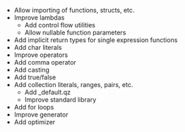 - Allow importing of functions, structs, etc.
- Improve lambdas
    - Add control flow utilities
    - Allow nullable function parameters
- Add implicit return types for single expression functions
- Add char literals
- Improve operators
- Add comma operator
- Add casting
- Add true/false
- Add collection literals, ranges, pairs, etc.
    - Add _default.qz
    - Improve standard library
- Add for loops
- Improve generator
- Add optimizer
